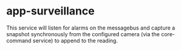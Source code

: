 # app-surveillance

This service will listen for alarms on the messagebus and capture a snapshot synchronously from the configured camera (via the core-command service) to append to the reading.